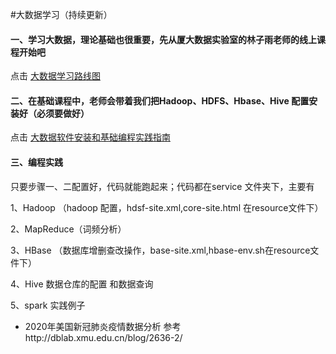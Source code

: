 #大数据学习（持续更新）

#### 一、学习大数据，理论基础也很重要，先从厦大数据实验室的林子雨老师的线上课程开始吧

点击 [大数据学习路线图](<http://dblab.xmu.edu.cn/post/bigdataroadmap/>)

#### 二、在基础课程中，老师会带着我们把Hadoop、HDFS、Hbase、Hive 配置安装好（必须要做好）

点击 [大数据软件安装和基础编程实践指南](<http://dblab.xmu.edu.cn/blog/2630-2/>)

#### 三、编程实践

只要步骤一、二配置好，代码就能跑起来；代码都在service 文件夹下，主要有

1、Hadoop （hadoop 配置，hdsf-site.xml,core-site.html 在resource文件下）

2、MapReduce（词频分析）

3、HBase （数据库增删查改操作，base-site.xml,hbase-env.sh在resource文件下）

4、Hive 数据仓库的配置 和数据查询

5、spark 实践例子
   - 2020年美国新冠肺炎疫情数据分析  参考http://dblab.xmu.edu.cn/blog/2636-2/